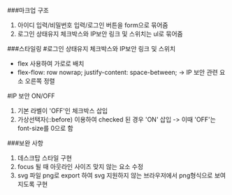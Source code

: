###마크업 구조
1. 아이디 입력/비밀번호 입력/로그인 버튼을 form으로 묶어줌
2. 로그인 상태유지 체크박스와 IP보안 링크 및 스위치는 ul로 묶어줌


###스타일링
#로그인 상태유지 체크박스와 IP보안 링크 및 스위치
- flex 사용하여 가로로 배치
- flex-flow: row nowrap;
  justify-content: space-between; 
  -> IP 보안 관련 요소 오른쪽 정렬

#IP 보안 ON/OFF
1. 기본 라벨이 'OFF'인 체크박스 삽입
2. 가상선택자(::before) 이용하여 checked 된 경우 'ON' 삽입 -> 이때 'OFF'는 font-size를 0으로 함


###보완 사항
1. 데스크탑 스타일 구현
2. focus 될 때 아웃라인 사이즈 맞지 않는 요소 수정
3. svg 파일 png로 export 하여 svg 지원하지 않는 브라우저에서 png형식으로 보여지도록 구현